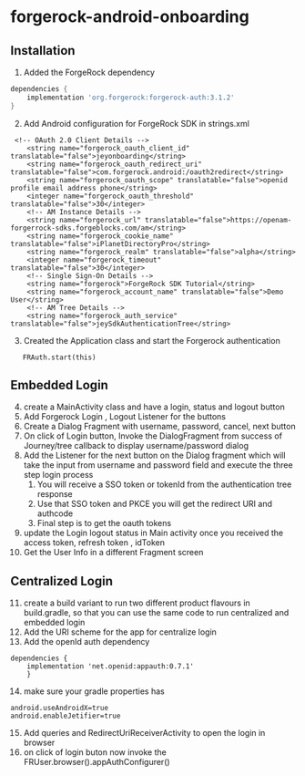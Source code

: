 # forgerock-android-onboarding
## Installation

1. Added the ForgeRock dependency
```groovy
dependencies {
    implementation 'org.forgerock:forgerock-auth:3.1.2'
}
```

2. Add Android configuration for ForgeRock SDK in strings.xml
```
 <!-- OAuth 2.0 Client Details -->
    <string name="forgerock_oauth_client_id" translatable="false">jeyonboarding</string>
    <string name="forgerock_oauth_redirect_uri" translatable="false">com.forgerock.android:/oauth2redirect</string>
    <string name="forgerock_oauth_scope" translatable="false">openid profile email address phone</string>
    <integer name="forgerock_oauth_threshold" translatable="false">30</integer>
    <!-- AM Instance Details -->
    <string name="forgerock_url" translatable="false">https://openam-forgerrock-sdks.forgeblocks.com/am</string>
    <string name="forgerock_cookie_name" translatable="false">iPlanetDirectoryPro</string>
    <string name="forgerock_realm" translatable="false">alpha</string>
    <integer name="forgerock_timeout" translatable="false">30</integer>
    <!-- Single Sign-On Details -->
    <string name="forgerock">ForgeRock SDK Tutorial</string>
    <string name="forgerock_account_name" translatable="false">Demo User</string>
    <!-- AM Tree Details -->
    <string name="forgerock_auth_service" translatable="false">jeySdkAuthenticationTree</string>
```
3. Created the Application class and start the Forgerock authentication
```
   FRAuth.start(this)
```
## Embedded Login
4. create a MainActivity class and have a login, status and logout button 
5. Add Forgerock Login , Logout Listener for the buttons
6. Create a Dialog Fragment with username, password, cancel, next button   
6. On click of Login button, Invoke the DialogFragment from success of Journey/tree callback to display username/password dialog
8. Add the Listener for the next button on the Dialog fragment which will take the input from username and password field and execute the three step login process
      1. You will receive a SSO token or tokenId from the authentication tree response
      2. Use that SSO token and PKCE you will get the redirect URI and authcode 
      3. Final step is to get the oauth tokens
9. update the Login logout status in Main activity once you received the access token, refresh token , idToken
10. Get the User Info in a different Fragment screen
## Centralized Login
11. create a build variant to run two different product flavours in build.gradle, so that you can use the same code to run centralized and embedded login
12. Add the URI scheme for the app for centralize login
13. Add the openId auth dependency
```
dependencies {
    implementation 'net.openid:appauth:0.7.1'
    }
```
14. make sure your gradle properties has 
```
android.useAndroidX=true
android.enableJetifier=true
```
15. Add queries and RedirectUriReceiverActivity to open the login in browser
16. on click of login buton now invoke the FRUser.browser().appAuthConfigurer()

